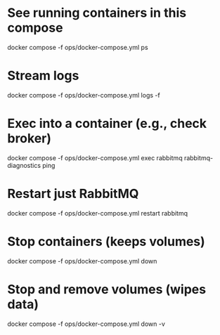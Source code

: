 # See running containers in this compose
docker compose -f ops/docker-compose.yml ps

# Stream logs
docker compose -f ops/docker-compose.yml logs -f

# Exec into a container (e.g., check broker)
docker compose -f ops/docker-compose.yml exec rabbitmq rabbitmq-diagnostics ping

# Restart just RabbitMQ
docker compose -f ops/docker-compose.yml restart rabbitmq

# Stop containers (keeps volumes)
docker compose -f ops/docker-compose.yml down

# Stop and remove volumes (wipes data)
docker compose -f ops/docker-compose.yml down -v

